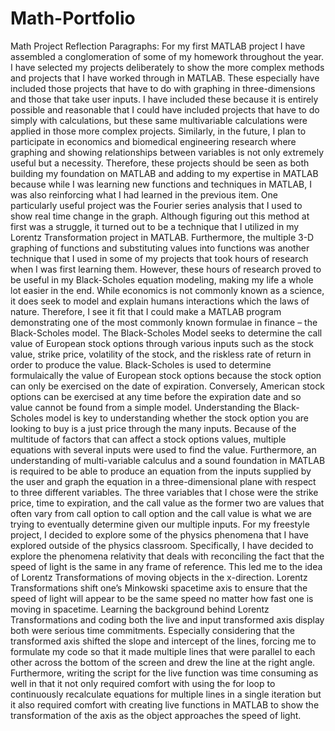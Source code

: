 # Math-Portfolio
Math Project
Reflection Paragraphs:
  For my first MATLAB project I have assembled a conglomeration of some of my homework throughout the year. I have selected my projects deliberately to show the more complex methods and projects that I have worked through in MATLAB. These especially have included those projects that have to do with graphing in three-dimensions and those that take user inputs. I have included these because it is entirely possible and reasonable that I could have included projects that have to do simply with calculations, but these same multivariable calculations were applied in those more complex projects. Similarly, in the future, I plan to participate in economics and biomedical engineering research where graphing and showing relationships between variables is not only extremely useful but a necessity. Therefore, these projects should be seen as both building my foundation on MATLAB and adding to my expertise in MATLAB because while I was learning new functions and techniques in MATLAB, I was also reinforcing what I had learned in the previous item. 
  One particularly useful project was the Fourier series analysis that I used to show real time change in the graph. Although figuring out this method at first was a struggle, it turned out to be a technique that I utilized in my Lorentz Transformation project in MATLAB. Furthermore, the multiple 3-D graphing of functions and substituting values into functions was another technique that I used in some of my projects that took hours of research when I was first learning them. However, these hours of research proved to be useful in my Black-Scholes equation modeling, making my life a whole lot easier in the end.
  While economics is not commonly known as a science, it does seek to model and explain humans interactions which the laws of nature. Therefore, I see it fit that I could make a MATLAB program demonstrating one of the most commonly known formulae in finance – the Black-Scholes model. The Black-Scholes Model seeks to determine the call value of European stock options through various inputs such as the stock value, strike price, volatility of the stock, and the riskless rate of return in order to produce the value. Black-Scholes is used to determine formulaically the value of European stock options because the stock option can only be exercised on the date of expiration. Conversely, American stock options can be exercised at any time before the expiration date and so value cannot be found from a simple model. 
  Understanding the Black-Scholes model is key to understanding whether the stock option you are looking to buy is a just price through the many inputs. Because of the multitude of factors that can affect a stock options values, multiple equations with several inputs were used to find the value. Furthermore, an understanding of multi-variable calculus and a sound foundation in MATLAB is required to be able to produce an equation from the inputs supplied by the user and graph the equation in a three-dimensional plane with respect to three different variables. The three variables that I chose were the strike price, time to expiration, and the call value as the former two are values that often vary from call option to call option and the call value is what we are trying to eventually determine given our multiple inputs.
  For my freestyle project, I decided to explore some of the physics phenomena that I have explored outside of the physics classroom. Specifically, I have decided to explore the phenomena relativity that deals with reconciling the fact that the speed of light is the same in any frame of reference. This led me to the idea of Lorentz Transformations of moving objects in the x-direction. Lorentz Transformations shift one’s Minkowski spacetime axis to ensure that the speed of light will appear to be the same speed no matter how fast one is moving in spacetime. Learning the background behind Lorentz Transformations and coding both the live and input transformed axis display both were serious time commitments. Especially considering that the transformed axis shifted the slope and intercept of the lines, forcing me to formulate my code so that it made multiple lines that were parallel to each other across the bottom of the screen and drew the line at the right angle. Furthermore, writing the script for the live function was time consuming as well in that it not only required comfort with using the for loop to continuously recalculate equations for multiple lines in a single iteration but it also required comfort with creating live functions in MATLAB to show the transformation of the axis as the object approaches the speed of light.

